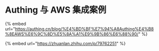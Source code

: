 # Authing 与 AWS 集成案例

{% embed url="https://authing.cn/blog/%E4%BD%BF%E7%94%A8Authing%E4%B8%8EAWS%E6%9C%8D%E5%8A%A1%E9%9B%86%E6%88%90/" %}

{% embed url="https://zhuanlan.zhihu.com/p/79762251" %}

